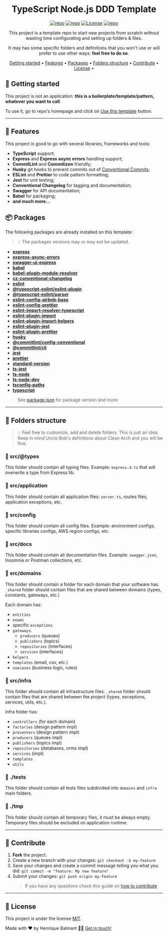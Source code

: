 <!-- markdownlint-configure-file {
  "MD013": {
    "code_blocks": false,
    "tables": false
  },
  "MD033": false,
  "MD041": false
} -->

<div align="center">

# TypeScript Node.js DDD Template

[![repo][repo-badge]][repo]
[![repo][language-badge]][repo]
[![License][license-badge]][license]
[![repo][stars-badge]][repo]

This project is a template repo to start new projects from scratch without
wasting time configurating and setting up folders & files.

It may has some specific folders and definitions that you won't use or will
prefer to use other ways: **feel free to do so**.

[Getting started](#-getting-started) •
[Features](#-features) •
[Packages](#-packages) •
[Folders structure](#-folders-structure) •
[Contribute](#-contribute) •
[License](#-license) •

</div>

## 🚀 Getting started

This project is not an application: **this is a boilerplate/template/pattern, whatever you want to call**.

To use it, go to repo's homepage and click on [Use this template][template-button] button.

---

## 📃 Features

This project is good to go with several libraries, frameworks and tools:

- **TypeScript** support;
- **Express** and **Express async errors** handling support;
- **CommitLint** and **Commitizen** friendly;
- **Husky** git hooks to prevent commits out of [Conventional Commits][conventional-commits];
- **ESLint** and **Prettier** to code pattern formatting;
- **Jest** for unit testing;
- **Conventional Changelog** for tagging and documentation;
- **Swagger** for API documentation;
- **Babel** for packaging;
- **and much more...**

## 📦 Packages

The following packages are already installed on this template:

> 💡 The packages versions may or may not be updated.

- **[express][express]**
- **[express-async-errors][express-async-errors]**
- **[swagger-ui-express][swagger-ui-express]**
- **[babel][babel]**
- **[babel-plugin-module-resolver][babel-plugin-module-resolver]**
- **[cz-conventional-changelog][cz-conventional-changelog]**
- **[eslint][eslint]**
- **[@typescript-eslint/eslint-plugin][@typescript-eslint/eslint-plugin]**
- **[@typescript-eslint/parser][@typescript-eslint/parser]**
- **[eslint-config-airbnb-base][eslint-config-airbnb-base]**
- **[eslint-config-prettier][eslint-config-prettier]**
- **[eslint-import-resolver-typescript][eslint-import-resolver-typescript]**
- **[eslint-plugin-import][eslint-plugin-import]**
- **[eslint-plugin-import-helpers][eslint-plugin-import-helpers]**
- **[eslint-plugin-jest][eslint-plugin-jest]**
- **[eslint-plugin-prettier][eslint-plugin-prettier]**
- **[husky][husky]**
- **[@commitlint/config-conventional][@commitlint/config-conventional]**
- **[@commitlint/cli][@commitlint/cli]**
- **[jest][jest]**
- **[prettier][prettier]**
- **[standard-version][standard-version]**
- **[ts-jest][ts-jest]**
- **[ts-node][ts-node]**
- **[ts-node-dev][ts-node-dev]**
- **[tsconfig-paths][tsconfig-paths]**
- **[typescript][typescript]**

> See [package.json][package.json] for package version and more.

---

## 📂 Folders structure

> 💡 Feel free to customize, add and delete folders. This is just an idea. Keep in mind Uncle Bob's definitions about Clean Arch and you will be fine.

### 📁 src/@types

This folder should contain all typing files. Example: `express.d.ts` that will overwrite a type from Express lib.

### 📁 src/application

This folder should contain all application files: `server.ts`, routes files, application exceptions, etc.

### 📁 src/config

This folder should contain all config files. Example: environment configs, specific libraries configs, AWS region configs, etc.

### 📁 src/docs

This folder should contain all documentation files. Example: `swagger.json`, Insomnia or Postman collections, etc.

### 📁 src/domains

This folder should contain a folder for each domain that your software has.
`_shared` folder should contain files that are shared between domains (types, constants, gateways, etc.)

Each domain has:

- `entities`
- `enums`
- specific `exceptions`
- `gateways`:
  - `producers` (queues)
  - `publishers` (topics)
  - `repositories` (interfaces)
  - `services` (interfaces)
- `helpers`
- `templates` (email, csv, etc.)
- `usecases` (business logic, rules)

### 📁 src/infra

This folder should contain all infrastructure files. `_shared` folder should contain files that are shared between the project (types, exceptions, services, utils, etc.).

Infra folder has:

- `controllers` (for each domain)
- `factories` (design pattern impl)
- `presenters` (design pattern impl)
- `producers` (queues impl)
- `publishers` (topics impl)
- `repositories` (databases, orms impl)
- `services` (impl)
- `templates`
- `utils`

### 📁 ./tests

This folder should contain all tests files subdivided into `domains` and `infra` main folders.

### 📁 ./tmp

This folder should contain all temporary files, it must be always empty. Temporary files should be excluded on application runtime.

---

## 💪 Contribute

1. **Fork** the project.
2. Create a new branch with your changes: `git checkout -b my-feature`
3. Save your changes and create a commit message telling you what you did: `git commit -m "feature: My new feature"`
4. Submit your changes: `git push origin my-feature`
   > If you have any questions check this guide on [how to contribute](./CONTRIBUTING.md)

---

## 📝 License

This project is under the license [MIT](./LICENSE).

Made with ❤️ by Henrique Balmant 👋🏻 [Get in touch!][linkedin]

<!-- Links --->

[repo]: https://github.com/henbalmant/typescript-nodejs-ddd-template
[repo-badge]: https://img.shields.io/github/package-json/v/henbalmant/typescript-nodejs-ddd-template?style=flat-square
[license]: https://github.com/henbalmant/typescript-nodejs-ddd-template/blob/main/LICENSE
[license-badge]: https://img.shields.io/github/license/henbalmant/typescript-nodejs-ddd-template?color=lightgray&style=flat-square
[language-badge]: https://img.shields.io/github/languages/top/henbalmant/typescript-nodejs-ddd-template?style=flat-square
[stars-badge]: https://img.shields.io/github/stars/henbalmant/typescript-nodejs-ddd-template?style=flat-square&color=yellow
[conventional-commits]: https://www.conventionalcommits.org/en/v1.0.0/
[template-button]: https://github.com/henbalmant/typescript-nodejs-ddd-template/generate
[package.json]: https://github.com/henbalmant/typescript-nodejs-ddd-template/blob/master/package.json
[linkedin]: https://www.linkedin.com/in/henrique-balmant/
[express]: https://expressjs.com/
[express-async-errors]: https://www.npmjs.com/package/express-async-errors
[swagger-ui-express]: https://www.npmjs.com/package/swagger-ui-express
[babel]: https://babeljs.io/
[babel-plugin-module-resolver]: https://www.npmjs.com/package/babel-plugin-module-resolver
[cz-conventional-changelog]: https://github.com/commitizen/cz-conventional-changelog
[eslint]: https://eslint.org/
[@typescript-eslint/eslint-plugin]: https://www.npmjs.com/package/@typescript-eslint/eslint-plugin
[@typescript-eslint/parser]: https://www.npmjs.com/package/@typescript-eslint/parser
[eslint-config-airbnb-base]: https://www.npmjs.com/package/eslint-config-airbnb-base
[eslint-config-prettier]: https://www.npmjs.com/package/eslint-config-prettier
[eslint-import-resolver-typescript]: https://www.npmjs.com/package/eslint-import-resolver-typescript
[eslint-plugin-import]: https://www.npmjs.com/package/eslint-plugin-import
[eslint-plugin-import-helpers]: https://www.npmjs.com/package/eslint-plugin-import-helpers
[eslint-plugin-jest]: https://www.npmjs.com/package/eslint-plugin-jest
[eslint-plugin-prettier]: https://www.npmjs.com/package/eslint-plugin-prettier
[husky]: https://typicode.github.io/husky/#/
[@commitlint/config-conventional]: https://github.com/conventional-changelog/commitlint/tree/master/%40commitlint/config-conventional
[@commitlint/cli]: https://www.npmjs.com/package/@commitlint/cli
[jest]: https://jestjs.io/pt-BR/
[prettier]: https://prettier.io/
[standard-version]: https://github.com/conventional-changelog/standard-version
[ts-jest]: https://www.npmjs.com/package/ts-jest
[ts-node]: https://www.npmjs.com/package/ts-node
[ts-node-dev]: https://github.com/TypeStrong/ts-node
[tsconfig-paths]: https://www.npmjs.com/package/tsconfig-paths
[typescript]: https://www.typescriptlang.org/
